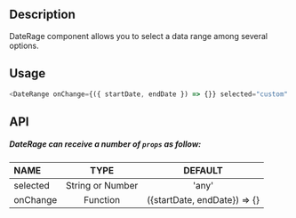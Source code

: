 ## Description

DateRage component allows you to select a data range among several options.

## Usage

```js
<DateRange onChange={({ startDate, endDate }) => {}} selected="custom" />
```

## API

##### DateRage can receive a number of `props` as follow:

| NAME     |       TYPE       |           DEFAULT            |
| :------- | :--------------: | :--------------------------: |
| selected | String or Number |            'any'             |
| onChange |     Function     | ({startDate, endDate}) => {} |
